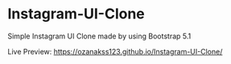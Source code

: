 # Instagram-UI-Clone

Simple Instagram UI Clone made by using Bootstrap 5.1

Live Preview: https://ozanakss123.github.io/Instagram-UI-Clone/
